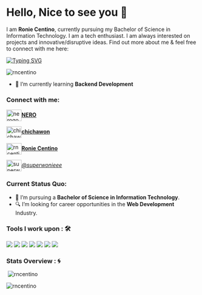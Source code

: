 <h1>Hello, Nice to see you 👋</h1>

I am <strong>Ronie Centino</strong>, currently pursuing my Bachelor of Science in Information Technology. I am a tech enthusiast. I am always interested on projects and innovative/disruptive ideas. Find out more about me & feel free to connect with me here:

[![Typing SVG](https://readme-typing-svg.herokuapp.com?font=Fira+Code&pause=1000&color=F707B2&random=false&width=435&lines=I'm+Ronie+Centino%2C+23yrs+old;Web+Developer+%F0%9F%91%A8%F0%9F%8F%BB%E2%80%8D%F0%9F%92%BB+)](https://git.io/typing-svg)
<p align="left"> <img src="https://komarev.com/ghpvc/?username=rncentino&label=Profile%20views&color=0e75b6&style=flat" alt="rncentino" /> </p>

- 🌱 I’m currently learning **Backend Development**

### Connect with me:

<p align="left">
<a href="https://twitter.com/nerogooods" target="blank"><img align="center" src="https://raw.githubusercontent.com/rahuldkjain/github-profile-readme-generator/master/src/images/icons/Social/twitter.svg" alt="nerogooods" height="30" width="40" /><strong>NERO</strong></a>

<a href="https://linkedin.com/in/chichawon" target="blank"><img align="center" src="https://raw.githubusercontent.com/rahuldkjain/github-profile-readme-generator/master/src/images/icons/Social/linked-in-alt.svg" alt="chichawon" height="30" width="40" /><strong>chichawon</strong></a>

<a href="https://fb.com/rncentino" target="blank"><img align="center" src="https://raw.githubusercontent.com/rahuldkjain/github-profile-readme-generator/master/src/images/icons/Social/facebook.svg" alt="rncentino" height="30" width="40" /><strong>Ronie Centino</strong></a>

<a href="https://instagram.com/superwonieee" target="blank"><img align="center" src="https://raw.githubusercontent.com/rahuldkjain/github-profile-readme-generator/master/src/images/icons/Social/instagram.svg" alt="superwonieee" height="30" width="40" /><i>@superwonieee</i></a>
</p>

### Current Status Quo:

- 💼 I’m pursuing a <strong>Bachelor of Science in Information Technology</strong>.
- 🔍 I’m looking for career opportunities in the <strong>Web Development</strong> Industry.

### Tools I work upon : 🛠

<img
  src="https://img.shields.io/badge/html5-%23E34F26.svg?style=for-the-badge&logo=html5&logoColor=white"
/>
<img
  src="https://img.shields.io/badge/css3%20-%2314354C.svg?&style=for-the-badge&logo=css3&logoColor=white"
/>
<img
  src="https://img.shields.io/badge/javascript%20-%23323330.svg?&style=for-the-badge&logo=javascript&logoColor=%23F7DF1E"
/>
<img
  src="https://img.shields.io/badge/PHP%20-%23777BB4.svg?&style=for-the-badge&logo=php&logoColor=white"
/>
<img
  src="https://img.shields.io/badge/git%20-%23F05032.svg?&style=for-the-badge&logo=git&logoColor=white"
/>
<img
  src="http://img.shields.io/badge/-VS%20Code-000000?style=for-the-badge&logo=Visual-studio-code&logoColor=blue"
/>
<img
  src="https://img.shields.io/badge/bootstrap-%23563D7C.svg?style=for-the-badge&logo=bootstrap&logoColor=white"
/>

### Stats Overview : :cyclone:

<p>&nbsp;<img src="https://github-readme-stats.vercel.app/api?username=rncentino&show_icons=true&locale=en" alt="rncentino" /></p> <p><img src="https://github-readme-stats.vercel.app/api/top-langs?username=rncentino&show_icons=true&locale=en&layout=compact" alt="rncentino" /></p>
